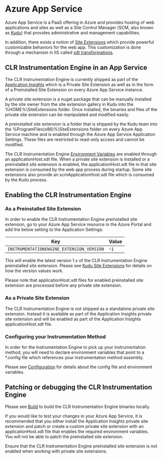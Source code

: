 # Azure App Service

Azure App Service is a PaaS offering in Azure and provides hosting of web applications and sites as well as a Site Control Manager (SCM, also known as [Kudu](https://github.com/projectkudu/kudu)) that provides administrative and management capabilities.

In addition, there exists a notion of [Site Extensions](https://github.com/projectkudu/kudu/wiki/Azure-Site-Extensions) which provide powerful customizable behaviors for the web app. This customization is done through a mechanism in IIS called [xdt transformations](https://msdn.microsoft.com/en-us/library/dd465326.aspx).

## CLR Instrumentation Engine in an App Service

The CLR Instrumentation Engine is currently shipped as part of the [Application Insights](https://www.nuget.org/packages/Microsoft.ApplicationInsights.AzureWebSites/) which is a Private Site Extension as well as in the form of a Preinstalled Site Extension on every Azure App Service instance.

A private site extension is a nuget package that can be manually installed by the site owner from the site extension gallery in Kudu into the %HOME%\SiteExtensions folder. Once installed, the binaries and files of the private site extension can be manipulated and modified easily.

A preinstalled site extension is a folder that is shipped by the Kudu team into the %ProgramFiles(x86)%\SiteExtensions folder on every Azure App Service machine and is enabled through the Azure App Service Application Settings. These files are restricted to read-only access and cannot be modified.

The CLR Instrumentation Engine [Environment Variables](../environment_variables.md) are enabled through an applicationHost.xdt file. When a private site extension is installed or a preinstalled site extension is enabled, the applicationHost.xdt file in that site extension is consumed by the web app process during startup. Some site extensions also provide an scmApplicationHost.xdt file which is consumed by the Kudu process.

## Enabling the CLR Instrumentation Engine

### As a Preinstalled Site Extension

In order to enable the CLR Instrumentation Engine preinstalled site extension, go to your Azure App Service resource in the Azure Portal and add the below setting to the Application Settings:

|Key|Value|
|-|-|
`INSTRUMENTATIONENGINE_EXTENSION_VERSION`|`~1`

This will enable the latest version 1.x of the CLR Instrumentation Engine preinstalled site extension. Please see [Kudu Site Extensions](https://github.com/projectkudu/kudu/wiki/Azure-Site-Extensions) for details on how the version values work.

Please note that applicationHost.xdt files for enabled preinstalled site extension are processed before any private site extension.

### As a Private Site Extension

The CLR Instrumentation Engine is not shipped as a standalone private site extension. Instead it is available as part of the Application Insights private site extension and will be enabled as part of the Application Insights applicationHost.xdt file.

### Configuring your Instrumentation Method

In order for the Instrumentation Engine to pick up your instrumentation method, you will need to declare environment variables that point to a *.config file which references your instrumentation method assembly.

Please see [Configuration](../configuration.md) for details about the config file and environment variables.

## Patching or debugging the CLR Instrumentation Engine

Please see [Build](../build.md) to build the CLR Instrumentation Engine binaries locally.

If you would like to test your changes in your Azure App Service, it is recommended that you either install the Application Insights private site extension and patch or create a custom private site extension with an applicationHost.xdt file that enables the required environment variables. You will not be able to patch the preinstalled site extension.

Ensure that the CLR Instrumentation Engine preinstalled site extension is not enabled when working with private site extensions.